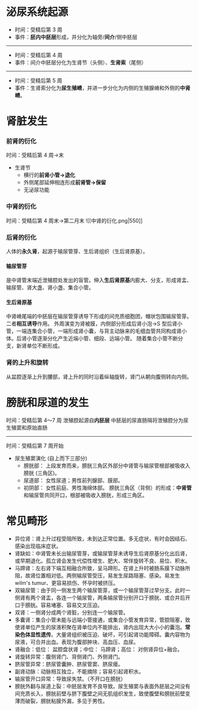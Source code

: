 # 泌尿系统起源
- 时间：受精后第 3 周
- 事件：**胚内中胚层**形成，并分化为轴旁/**间介**/侧中胚层
-----
- 时间：受精后第 4 周
- 事件：间介中胚层分化为生肾节（头侧）、**生肾索**（尾侧）
----
- 时间：受精后第 5 周
- 事件：生肾索分化为**尿生殖嵴**，并进一步分化为内侧的生殖腺嵴和外侧的**中肾嵴**。
# 肾脏发生
### 前肾的衍化
时间：受精后第 4 周→末
- 生肾节
	- 横行的**前肾小管→退化**
	- 外侧尾部延伸相连形成**前肾管→保留**
	- 无泌尿功能
### 中肾的衍化
时间：受精后第 4 周末→第二月末
![[中肾的衍化.png|550]]
### 后肾的衍化
人体的**永久肾**，起源于输尿管芽、生后肾组织（生后肾原基）。
#### 输尿管芽
是中肾管末端近泄殖腔处发出的盲管。伸入**生后肾原基**内膨大、分支，形成肾盂、输尿管、肾大盏、肾小盏、集合小管。
#### 生后肾原基
中肾嵴尾端的中胚层在输尿管芽诱导下形成的间充质细胞团，帽状包围输尿管芽。二者**相互诱导**作用。
外周演变为肾被膜，内侧部分形成后肾小泡→S 型后肾小管，一端连集合小管，一端形成肾小囊，与背主动脉来的毛细血管共同构成肾小体。后肾小管逐渐分化产生近端小管、细段、远端小管。
随着集合小管不断分支，新肾单位不断形成。
### 肾的上升和旋转
从盆腔逐渐上升到腰部，肾上升的同时沿着纵轴旋转，肾门从朝向腹侧转向内侧。
# 膀胱和尿道的发生
时间：受精后第 4～7 周
泄殖腔起源自**内胚层**
中胚层的尿直肠隔将泄殖腔分为尿生殖窦和原始直肠

---
时间：受精后第 7 周开始
- 尿生殖窦演化 (自上而下三部分)
	- 膀胱部： 上段发育而来，膀胱三角区外部分中肾管与输尿管根部被吸收入膀胱 (三角区)。
	- 尿道部： 女性尿道；男性前列腺部、膜部。
	- 初阴部： 女性前庭、男性海绵体部。
膀胱三角区（背侧）的形成：**中肾管**和输尿管共同开口，根部被吸收入膀胱，形成三角区。
# 常见畸形
- 异位肾：肾上升过程受阻所致，未到达正常位置。多无症状，有时会因结石、感染出现临床症状。
- 肾缺如：中肾管未长出输尿管芽，或输尿管芽未诱导生后肾原基分化出后肾，或早期退化。孤立肾会发生代偿性增生、肥大、常伴旋转不良、易位、积水。
- 马蹄肾：左右肾下端互相融合所致，呈马蹄形。在肾上升时被肠系膜下动脉所阻，故肾位置相对低。两侧输尿管受压，易发生尿路阻塞、感染。易发生 wilm's tumur、更容易损伤、怀孕时被挤压。
- 双输尿管：由于同一侧发生两个输尿管芽，或一个输尿管芽过早分支。此时一侧肾有两个肾盂，各连一个输尿管，两条输尿管分别开口于膀胱、或合并后开口于膀胱。容易堵塞、容易交叉压迫。
- 双肾：一侧肾分成两个肾脏，分别连一个输尿管。
- 多囊肾：集合小管未能与远端小管接通，或集合小管发育异常，管腔阻塞，致使肾单位产生的尿液积聚在肾单位内不能排出，肾内出现大大小小的囊泡。**常染色体显性遗传**。大量肾组织被压迫、破坏，可引起肾功能障碍。囊内容物为尿液，可合并出血。表现为腹部肿块、高血压、血尿。
- 肾融合：低位： 盆腔盘状肾；中位： 马蹄肾；高位： 对侧肾异位+融合。
- 肾旋转异常：腹侧肾门、背侧肾门、外侧肾门。
- 脐尿管异常：脐尿管囊肿、脐尿管窦、脐尿瘘。
- 副肾动脉：动脉相互独立，不能摘除；容易引起肾积水。
- 输尿管开口异常：导致尿失禁。（不开口在膀胱）
- 膀胱外翻与尿道上裂：中胚层发育不良导致。尿生殖窦与表面外胚层之间没有间充质长入，膀胱前壁与脐下腹壁之间无肌组织发生，致使腹壁和膀胱前壁变薄而破裂，膀胱粘膜外漏，多见于男性。